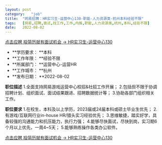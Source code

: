 ```yaml
---
layout:	post
category:	"job"
title:	"网易招聘：HR实习生-运营中心130-职能-人力资源类-杭州本科经验不限"
tags:	[网易,招聘,面试,找工作,工作,内推,职能,人力资源类,杭州,本科,经验不限]
date:	2022-08-02
---
```


[点击应聘 投简历就有面试机会 -> HR实习生-运营中心130](http://mobile.bole.netease.com/bole/boleDetail?id=41834&employeeId=346f03c3cda5f04c&key=all)



- **学历要求： **本科
- **工作年限： **经验不限
- **所属部门： **运营中心-运营HR
- **工作城市： **杭州
- **发布日期： **2022-08-02



**职位描述**
1.全面支持网易游戏运营中心校招&amp;社招工作开展；
2.包括但不限于协调招聘计划、组织面试、面试结果跟进、招聘数据统计等；
3.协助各部门组织相关工作。



**职位要求**
1.在校生，本科及以上学历，2023届或24届本科或硕士毕业生优先；
2.有游戏/互联网行业in-house HR/猎头实习经验优先；
3.思维敏捷，踏实好学，具备较强的沟通能力和抗压能力，执行力强；
4.能够尽快面试，尽快到岗，实习期6个月以上优先，一周4~5天；
5.能够熟练操作各类办公软件。



[点击应聘 投简历就有面试机会 -> HR实习生-运营中心130](http://mobile.bole.netease.com/bole/boleDetail?id=41834&employeeId=346f03c3cda5f04c&key=all)